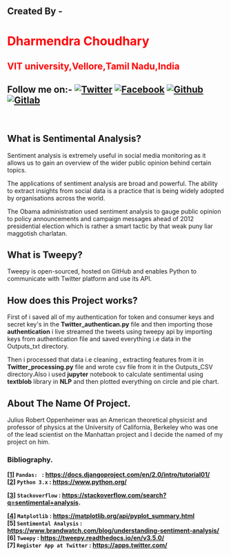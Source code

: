 ## **Created By -** <br/>
   # <font color=red>**Dharmendra Choudhary**</font>  
    
   ## <font color=red>**VIT university,Vellore,Tamil Nadu,India**</font>
[1.1]: https://i.imgur.com/IbLg2tB.png?2 (twitter click here)
[1.2]: https://i.imgur.com/huhwaQ2.png?2 (facebook click here)
[1.3]: https://i.imgur.com/gXipWFn.png?2 (github click here)
[1.4]: https://i.imgur.com/4Y1X4Eo.png?2 (gitlab click here)
[1]: https://twitter.com/dammonoit
[2]: https://www.facebook.com/profile.php?id=100022695248450
[3]: https://github.com/Dammonoit
[4]: https://gitlab.com/Dammonoit

 ## **Follow me on:-** [![Twitter][1.1]][1] [![Facebook][1.2]][2]  [![Github][1.3]][3] [![Gitlab][1.4]][4]
 <br/>

## **What is Sentimental Analysis?**
Sentiment analysis is extremely useful in social media monitoring as it allows us to gain an overview of the wider public opinion behind certain topics.

The applications of sentiment analysis are broad and powerful. The ability to extract insights from social data is a practice that is being widely adopted by organisations across the world.

The Obama administration used sentiment analysis to gauge public opinion to policy announcements and campaign messages ahead of 2012 presidential election which is rather a smart tactic by that weak puny liar maggotish charlatan.

## **What is Tweepy?**
Tweepy is open-sourced, hosted on GitHub and enables Python to communicate with Twitter platform and use its API. 

## **How does this Project works?**
First of i saved all of my authentication for token and consumer keys and secret key's in the **Twitter_authentican.py** file and then importing those **authentication** i live streamed the tweets using tweepy api by importing keys from authentication file and saved everything i.e data in the Outputs_txt directory.

Then i processed that data i.e cleaning , extracting features from it in **Twitter_processing.py** file and wrote csv file from it in the Outputs_CSV directory.Also i used **jupyter** notebook to calculate sentimental using **textblob** library in **NLP** and then plotted everything on circle and pie chart.

## **About The Name Of Project.**
Julius Robert Oppenheimer was an American theoretical physicist and professor of physics at the University of California, Berkeley who was one of the lead scientist on the Manhattan project and I decide the named of my project on him.


### **Bibliography.**<br/>
**[[1]]  `Pandas: ` : <https://docs.djangoproject.com/en/2.0/intro/tutorial01/>**  <br/>
**[[2]]  `Python 3.x` :  <https://www.python.org/>** <br/>

**[[3]]  `Stackoverflow` : <https://stackoverflow.com/search?q=sentimental+analysis>.**<br />

**[[4]]   `Matplotlib` :  <https://matplotlib.org/api/pyplot_summary.html>** <br/>
**[5]   `Sentimental Analysis` :  <https://www.brandwatch.com/blog/understanding-sentiment-analysis/>** <br/>
**[6]   `Tweepy` :  <https://tweepy.readthedocs.io/en/v3.5.0/>** <br/>
**[7]   `Register App at Twitter` :  <https://apps.twitter.com/>** <br/>
